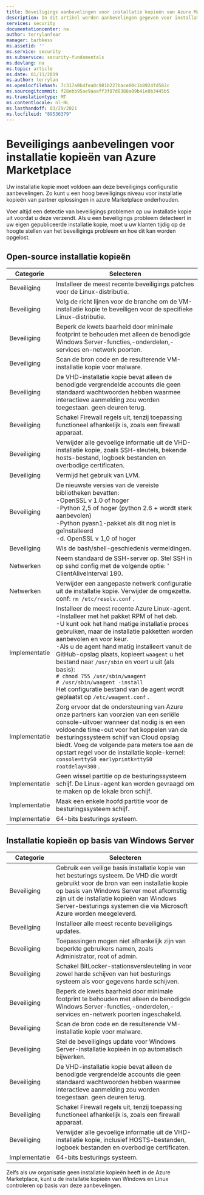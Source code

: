 ```yaml
---
title: Beveiligings aanbevelingen voor installatie kopieën van Azure Marketplace | Microsoft Docs
description: In dit artikel worden aanbevelingen gegeven voor installatie kopieën die zijn opgenomen in de markt plaats
services: security
documentationcenter: na
author: terrylanfear
manager: barbkess
ms.assetid: ''
ms.service: security
ms.subservice: security-fundamentals
ms.devlang: na
ms.topic: article
ms.date: 01/11/2019
ms.author: terrylan
ms.openlocfilehash: 7c317a0b4fea0c981b227bace00c1b8924fd582c
ms.sourcegitcommit: f28ebb95ae9aaaff3f87d8388a09b41e0b3445b5
ms.translationtype: MT
ms.contentlocale: nl-NL
ms.lasthandoff: 03/29/2021
ms.locfileid: "89536379"
---
```

# <a name="security-recommendations-for-azure-marketplace-images"></a>Beveiligings aanbevelingen voor installatie kopieën van Azure Marketplace

Uw installatie kopie moet voldoen aan deze beveiligings configuratie aanbevelingen. Zo kunt u een hoog beveiligings niveau voor installatie kopieën van partner oplossingen in azure Marketplace onderhouden.

Voer altijd een detectie van beveiligings problemen op uw installatie kopie uit voordat u deze verzendt. Als u een beveiligings probleem detecteert in uw eigen gepubliceerde installatie kopie, moet u uw klanten tijdig op de hoogte stellen van het beveiligings probleem en hoe dit kan worden opgelost.

## <a name="open-source-based-images"></a>Open-source installatie kopieën

| Categorie | Selecteren |
| -------- | ----- |
| Beveiliging                                                     | Installeer de meest recente beveiligings patches voor de Linux-distributie.                                                                                                                                                                                                              |
| Beveiliging                                                     | Volg de richt lijnen voor de branche om de VM-installatie kopie te beveiligen voor de specifieke Linux-distributie.                                                                                                                                                                                     |
| Beveiliging                                                     | Beperk de kwets baarheid door minimale footprint te behouden met alleen de benodigde Windows Server-functies,-onderdelen,-services en-netwerk poorten.                                                                                                                                               |
| Beveiliging                                                     | Scan de bron code en de resulterende VM-installatie kopie voor malware.                                                                                                                                                                                                                                   |
| Beveiliging                                                     | De VHD-installatie kopie bevat alleen de benodigde vergrendelde accounts die geen standaard wachtwoorden hebben waarmee interactieve aanmelding zou worden toegestaan. geen deuren terug.                                                                                                                                           |
| Beveiliging                                                     | Schakel Firewall regels uit, tenzij toepassing functioneel afhankelijk is, zoals een firewall apparaat.                                                                                                                                                                             |
| Beveiliging                                                     | Verwijder alle gevoelige informatie uit de VHD-installatie kopie, zoals SSH-sleutels, bekende hosts-bestand, logboek bestanden en overbodige certificaten.                                                                                                                                       |
| Beveiliging                                                     | Vermijd het gebruik van LVM.                                                                                                                                                                                                                                            |
| Beveiliging                                                     | De nieuwste versies van de vereiste bibliotheken bevatten: </br> -OpenSSL v 1.0 of hoger </br> -Python 2,5 of hoger (python 2.6 + wordt sterk aanbevolen) </br> -Python pyasn1-pakket als dit nog niet is geïnstalleerd </br> -d. OpenSSL v 1,0 of hoger                                                                |
| Beveiliging                                                     | Wis de bash/shell-geschiedenis vermeldingen.                                                                                                                                                                                                                                             |
| Netwerken                                                   | Neem standaard de SSH-server op. Stel SSH in op sshd config met de volgende optie: ' ClientAliveInterval 180.                                                                                                                                                        |
| Netwerken                                                   | Verwijder een aangepaste netwerk configuratie uit de installatie kopie. Verwijder de omgezette. conf: `rm /etc/resolv.conf` .                                                                                                                                                                                |
| Implementatie                                                   | Installeer de meest recente Azure Linux-agent.</br> -Installeer met het pakket RPM of het deb.  </br> -U kunt ook het hand matige installatie proces gebruiken, maar de installatie pakketten worden aanbevolen en voor keur. </br> -Als u de agent hand matig installeert vanuit de GitHub-opslag plaats, kopieert `waagent` u het bestand naar `/usr/sbin` en voert u uit (als basis): </br>`# chmod 755 /usr/sbin/waagent` </br>`# /usr/sbin/waagent -install` </br>Het configuratie bestand van de agent wordt geplaatst op `/etc/waagent.conf` . |
| Implementatie                                                   | Zorg ervoor dat de ondersteuning van Azure onze partners kan voorzien van een seriële console-uitvoer wanneer dat nodig is en een voldoende time-out voor het koppelen van de besturingssysteem schijf van Cloud opslag biedt. Voeg de volgende para meters toe aan de opstart regel voor de installatie kopie-kernel: `console=ttyS0 earlyprintk=ttyS0 rootdelay=300` . |
| Implementatie                                                   | Geen wissel partitie op de besturingssysteem schijf. De Linux-agent kan worden gevraagd om te maken op de lokale bron schijf.         |
| Implementatie                                                   | Maak een enkele hoofd partitie voor de besturingssysteem schijf.      |
| Implementatie                                                   | 64-bits besturings systeem.                                                                                                                                                                                                                                                          |

## <a name="windows-server-based-images"></a>Installatie kopieën op basis van Windows Server

| Categorie | Selecteren |
|--------- | ----- |
| Beveiliging                                                         | Gebruik een veilige basis installatie kopie van het besturings systeem. De VHD die wordt gebruikt voor de bron van een installatie kopie op basis van Windows Server moet afkomstig zijn uit de installatie kopieën van Windows Server-besturings systemen die via Microsoft Azure worden meegeleverd. |
| Beveiliging                                                         | Installeer alle meest recente beveiligings updates.                                                                                                                                     |
| Beveiliging                                                         | Toepassingen mogen niet afhankelijk zijn van beperkte gebruikers namen, zoals Administrator, root of admin.                                                                |
| Beveiliging                                                         | Schakel BitLocker-stationsversleuteling in voor zowel harde schijven van het besturings systeem als voor gegevens harde schijven.                                                             |
| Beveiliging                                                         | Beperk de kwets baarheid door minimale footprint te behouden met alleen de benodigde Windows Server-functies,-onderdelen,-services en-netwerk poorten ingeschakeld.                         |
| Beveiliging                                                         | Scan de bron code en de resulterende VM-installatie kopie voor malware.                                                                                                                     |
| Beveiliging                                                         | Stel de beveiligings update voor Windows Server-installatie kopieën in op automatisch bijwerken.                                                                                                                |
| Beveiliging                                                         | De VHD-installatie kopie bevat alleen de benodigde vergrendelde accounts die geen standaard wachtwoorden hebben waarmee interactieve aanmelding zou worden toegestaan. geen deuren terug.                             |
| Beveiliging                                                         | Schakel Firewall regels uit, tenzij toepassing functioneel afhankelijk is, zoals een firewall apparaat.                                                               |
| Beveiliging                                                         | Verwijder alle gevoelige informatie uit de VHD-installatie kopie, inclusief HOSTS-bestanden, logboek bestanden en overbodige certificaten.                                              |
| Implementatie                                                       | 64-bits besturings systeem.                            |

Zelfs als uw organisatie geen installatie kopieën heeft in de Azure Marketplace, kunt u de installatie kopieën van Windows en Linux controleren op basis van deze aanbevelingen.

